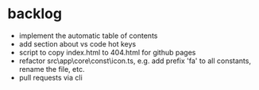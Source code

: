 # backlog

- implement the automatic table of contents
- add section about vs code hot keys
- script to copy index.html to 404.html for github pages
- refactor src\app\core\const\icon.ts, e.g. add prefix 'fa' to all constants, rename the file, etc.
- pull requests via cli

